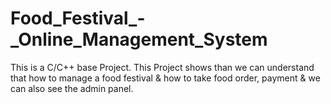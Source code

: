 # Food_Festival_-_Online_Management_System
This is a C/C++ base Project. This Project shows than we can understand that how to manage a food festival &amp; how to take food order, payment &amp; we can also see the admin panel.
